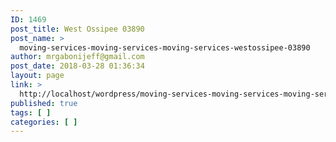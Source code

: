 ```yaml
---
ID: 1469
post_title: West Ossipee 03890
post_name: >
  moving-services-moving-services-moving-services-westossipee-03890
author: mrgabonijeff@gmail.com
post_date: 2018-03-28 01:36:34
layout: page
link: >
  http://localhost/wordpress/moving-services-moving-services-moving-services-westossipee-03890/
published: true
tags: [ ]
categories: [ ]
---
```

